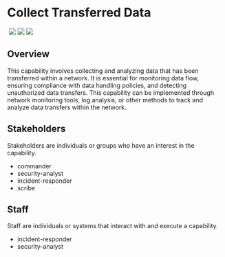 # Collect Transferred Data
&nbsp;![](https://img.shields.io/badge/ID-C2111-blue)&nbsp;![](https://img.shields.io/badge/Phase-Identification_%28P0002%29-blue)&nbsp;![](https://img.shields.io/badge/Category-Network-blue)
## Overview
This capability involves collecting and analyzing data that has been transferred within a network. It is essential for monitoring data flow, ensuring compliance with data handling policies, and detecting unauthorized data transfers. This capability can be implemented through network monitoring tools, log analysis, or other methods to track and analyze data transfers within the network.

## Stakeholders
Stakeholders are individuals or groups who have an interest in the capability.

- commander
- security-analyst
- incident-responder
- scribe

## Staff
Staff are individuals or systems that interact with and execute a capability.

- incident-responder
- security-analyst